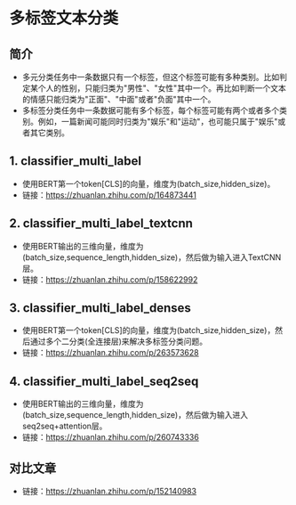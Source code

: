 # 多标签文本分类

## 简介
- 多元分类任务中一条数据只有一个标签，但这个标签可能有多种类别。比如判定某个人的性别，只能归类为"男性"、"女性"其中一个。再比如判断一个文本的情感只能归类为"正面"、"中面"或者"负面"其中一个。
- 多标签分类任务中一条数据可能有多个标签，每个标签可能有两个或者多个类别。例如，一篇新闻可能同时归类为"娱乐"和"运动"，也可能只属于"娱乐"或者其它类别。


## 1. classifier_multi_label
- 使用BERT第一个token[CLS]的向量，维度为(batch_size,hidden_size)。
- 链接：https://zhuanlan.zhihu.com/p/164873441


## 2. classifier_multi_label_textcnn
- 使用BERT输出的三维向量，维度为(batch_size,sequence_length,hidden_size)，然后做为输入进入TextCNN层。
- 链接：https://zhuanlan.zhihu.com/p/158622992


## 3. classifier_multi_label_denses
- 使用BERT第一个token[CLS]的向量，维度为(batch_size,hidden_size)，然后通过多个二分类(全连接层)来解决多标签分类问题。
- 链接：https://zhuanlan.zhihu.com/p/263573628


## 4. classifier_multi_label_seq2seq
- 使用BERT输出的三维向量，维度为(batch_size,sequence_length,hidden_size)，然后做为输入进入seq2seq+attention层。
- 链接：https://zhuanlan.zhihu.com/p/260743336


## 对比文章
- 链接：https://zhuanlan.zhihu.com/p/152140983  

